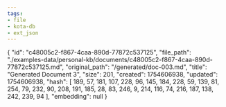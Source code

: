 ```yaml
---
tags:
- file
- kota-db
- ext_json
---
```

{
  "id": "c48005c2-f867-4caa-890d-77872c537125",
  "file_path": "./examples-data/personal-kb/documents/c48005c2-f867-4caa-890d-77872c537125.md",
  "original_path": "/generated/doc-003.md",
  "title": "Generated Document 3",
  "size": 201,
  "created": 1754606938,
  "updated": 1754606938,
  "hash": [
    189,
    57,
    181,
    107,
    228,
    96,
    145,
    184,
    228,
    59,
    139,
    81,
    254,
    79,
    232,
    90,
    208,
    191,
    185,
    28,
    83,
    246,
    9,
    214,
    116,
    74,
    216,
    187,
    138,
    242,
    239,
    94
  ],
  "embedding": null
}